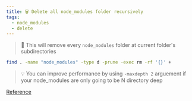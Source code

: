 ```yaml
---
title: 🗑️ Delete all node_modules folder recursively
tags:
  - node_modules
  - delete
---
```


> 🚨 This will remove every `node_modules` folder at current folder's subdirectories

```bash
find . -name "node_modules" -type d -prune -exec rm -rf '{}' +
```

> 💡 You can improve performance by using `-maxdepth 2` arguement if your node_modules are only going to be N directory deep

[Reference](https://rtmccormick.com/2018/01/10/clear-node-modules-folders-recursively-mac-linux/)
